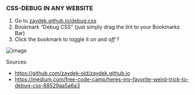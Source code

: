 ### CSS-DEBUG IN ANY WEBSITE

1. Go to [zaydek.github.io/debug.css](https://zaydek.github.io/debug.css)
2. Bookmark “Debug CSS” (just simply drag the lint to your Bookmarks Bar)
2. Click the bookmark to toggle it *on* and *off* ?

![image](https://user-images.githubusercontent.com/22046823/164815029-5dc09b4c-1263-4eff-b5ef-807250e15fb3.png)

Sources:
- https://github.com/zaydek-old/zaydek.github.io
- https://medium.com/free-code-camp/heres-my-favorite-weird-trick-to-debug-css-88529aa5a6a3
